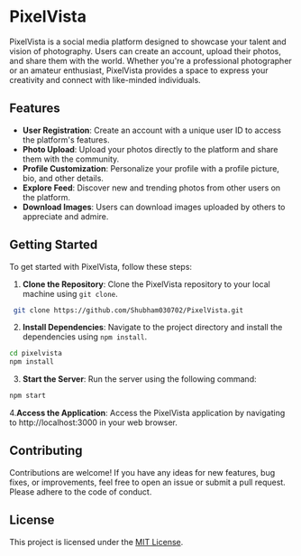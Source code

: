 # PixelVista

PixelVista is a social media platform designed to showcase your talent and vision of photography. Users can create an account, upload their photos, and share them with the world. Whether you're a professional photographer or an amateur enthusiast, PixelVista provides a space to express your creativity and connect with like-minded individuals.

## Features

- **User Registration**: Create an account with a unique user ID to access the platform's features.
- **Photo Upload**: Upload your photos directly to the platform and share them with the community.
- **Profile Customization**: Personalize your profile with a profile picture, bio, and other details.
- **Explore Feed**: Discover new and trending photos from other users on the platform.
- **Download Images**: Users can download images uploaded by others to appreciate and admire.

## Getting Started

To get started with PixelVista, follow these steps:

1. **Clone the Repository**: Clone the PixelVista repository to your local machine using `git clone`.
````bash
 git clone https://github.com/Shubham030702/PixelVista.git
````

2. **Install Dependencies**: Navigate to the project directory and install the dependencies using `npm install`.

```bash
cd pixelvista
npm install
````
3. **Start the Server**: Run the server using the following command:

```bash
npm start
````

4.**Access the Application**: Access the PixelVista application by navigating to http://localhost:3000 in your web browser.

## Contributing
Contributions are welcome! If you have any ideas for new features, bug fixes, or improvements, feel free to open an issue or submit a pull request. Please adhere to the code of conduct.

## License
This project is licensed under the [MIT License](LICENSE).

